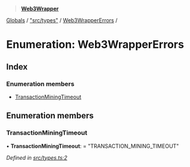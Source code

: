 > **[Web3Wrapper](../README.md)**

[Globals](../globals.md) / ["src/types"](../modules/_src_types_.md) / [Web3WrapperErrors](_src_types_.web3wrappererrors.md) /

# Enumeration: Web3WrapperErrors

## Index

### Enumeration members

* [TransactionMiningTimeout](_src_types_.web3wrappererrors.md#transactionminingtimeout)

## Enumeration members

###  TransactionMiningTimeout

• **TransactionMiningTimeout**: = "TRANSACTION_MINING_TIMEOUT"

*Defined in [src/types.ts:2](https://github.com/0xProject/0x-monorepo/blob/a9ccc3fad/packages/web3-wrapper/src/types.ts#L2)*